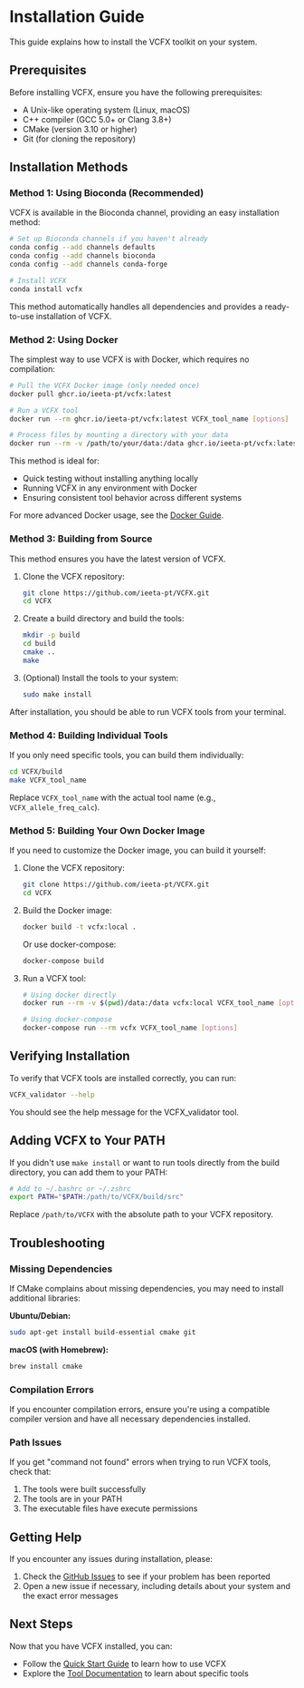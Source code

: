 # Installation Guide

This guide explains how to install the VCFX toolkit on your system.

## Prerequisites

Before installing VCFX, ensure you have the following prerequisites:

- A Unix-like operating system (Linux, macOS)
- C++ compiler (GCC 5.0+ or Clang 3.8+)
- CMake (version 3.10 or higher)
- Git (for cloning the repository)

## Installation Methods

### Method 1: Using Bioconda (Recommended)

VCFX is available in the Bioconda channel, providing an easy installation method:

```bash
# Set up Bioconda channels if you haven't already
conda config --add channels defaults
conda config --add channels bioconda
conda config --add channels conda-forge

# Install VCFX
conda install vcfx
```

This method automatically handles all dependencies and provides a ready-to-use installation of VCFX.

### Method 2: Using Docker

The simplest way to use VCFX is with Docker, which requires no compilation:

```bash
# Pull the VCFX Docker image (only needed once)
docker pull ghcr.io/ieeta-pt/vcfx:latest

# Run a VCFX tool
docker run --rm ghcr.io/ieeta-pt/vcfx:latest VCFX_tool_name [options]

# Process files by mounting a directory with your data
docker run --rm -v /path/to/your/data:/data ghcr.io/ieeta-pt/vcfx:latest 'cat /data/input.vcf | VCFX_tool_name > /data/output.tsv'
```

This method is ideal for:
- Quick testing without installing anything locally
- Running VCFX in any environment with Docker
- Ensuring consistent tool behavior across different systems

For more advanced Docker usage, see the [Docker Guide](../DOCKER.md).

### Method 3: Building from Source

This method ensures you have the latest version of VCFX.

1. Clone the VCFX repository:

   ```bash
   git clone https://github.com/ieeta-pt/VCFX.git
   cd VCFX
   ```

2. Create a build directory and build the tools:

   ```bash
   mkdir -p build
   cd build
   cmake ..
   make
   ```

3. (Optional) Install the tools to your system:
   ```bash
   sudo make install
   ```

After installation, you should be able to run VCFX tools from your terminal.

### Method 4: Building Individual Tools

If you only need specific tools, you can build them individually:

```bash
cd VCFX/build
make VCFX_tool_name
```

Replace `VCFX_tool_name` with the actual tool name (e.g., `VCFX_allele_freq_calc`).

### Method 5: Building Your Own Docker Image

If you need to customize the Docker image, you can build it yourself:

1. Clone the VCFX repository:

   ```bash
   git clone https://github.com/ieeta-pt/VCFX.git
   cd VCFX
   ```

2. Build the Docker image:

   ```bash
   docker build -t vcfx:local .
   ```

   Or use docker-compose:

   ```bash
   docker-compose build
   ```

3. Run a VCFX tool:

   ```bash
   # Using docker directly
   docker run --rm -v $(pwd)/data:/data vcfx:local VCFX_tool_name [options]
   
   # Using docker-compose
   docker-compose run --rm vcfx VCFX_tool_name [options]
   ```

## Verifying Installation

To verify that VCFX tools are installed correctly, you can run:

```bash
VCFX_validator --help
```

You should see the help message for the VCFX_validator tool.

## Adding VCFX to Your PATH

If you didn't use `make install` or want to run tools directly from the build directory, you can add them to your PATH:

```bash
# Add to ~/.bashrc or ~/.zshrc
export PATH="$PATH:/path/to/VCFX/build/src"
```

Replace `/path/to/VCFX` with the absolute path to your VCFX repository.

## Troubleshooting

### Missing Dependencies

If CMake complains about missing dependencies, you may need to install additional libraries:

**Ubuntu/Debian:**
```bash
sudo apt-get install build-essential cmake git
```

**macOS (with Homebrew):**
```bash
brew install cmake
```

### Compilation Errors

If you encounter compilation errors, ensure you're using a compatible compiler version and have all necessary dependencies installed.

### Path Issues

If you get "command not found" errors when trying to run VCFX tools, check that:

1. The tools were built successfully
2. The tools are in your PATH
3. The executable files have execute permissions

## Getting Help

If you encounter any issues during installation, please:

1. Check the [GitHub Issues](https://github.com/ieeta-pt/VCFX/issues) to see if your problem has been reported
2. Open a new issue if necessary, including details about your system and the exact error messages

## Next Steps

Now that you have VCFX installed, you can:

- Follow the [Quick Start Guide](quickstart.md) to learn how to use VCFX
- Explore the [Tool Documentation](tools_overview.md) to learn about specific tools 